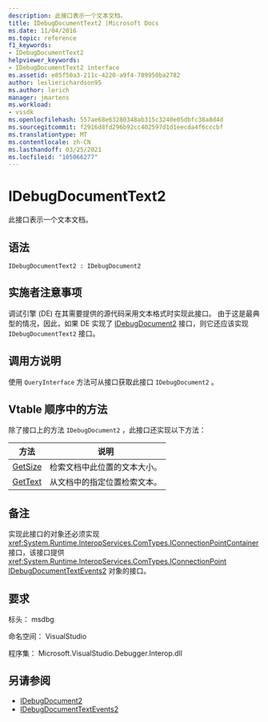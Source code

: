 ```yaml
---
description: 此接口表示一个文本文档。
title: IDebugDocumentText2 |Microsoft Docs
ms.date: 11/04/2016
ms.topic: reference
f1_keywords:
- IDebugDocumentText2
helpviewer_keywords:
- IDebugDocumentText2 interface
ms.assetid: e85f50a3-211c-4220-a9f4-789950ba2782
author: leslierichardson95
ms.author: lerich
manager: jmartens
ms.workload:
- vssdk
ms.openlocfilehash: 557ae68e63280348ab315c3240e05dbfc38a8d4d
ms.sourcegitcommit: f2916d8fd296b92cc402597d1d1eecda4f6cccbf
ms.translationtype: MT
ms.contentlocale: zh-CN
ms.lasthandoff: 03/25/2021
ms.locfileid: "105066277"
---
```

# <a name="idebugdocumenttext2"></a>IDebugDocumentText2
此接口表示一个文本文档。

## <a name="syntax"></a>语法

```
IDebugDocumentText2 : IDebugDocument2
```

## <a name="notes-for-implementers"></a>实施者注意事项
 调试引擎 (DE) 在其需要提供的源代码采用文本格式时实现此接口。 由于这是最典型的情况，因此，如果 DE 实现了 [IDebugDocument2](../../../extensibility/debugger/reference/idebugdocument2.md) 接口，则它还应该实现 `IDebugDocumentText2` 接口。

## <a name="notes-for-callers"></a>调用方说明
 使用 `QueryInterface` 方法可从接口获取此接口 `IDebugDocument2` 。

## <a name="methods-in-vtable-order"></a>Vtable 顺序中的方法
 除了接口上的方法 `IDebugDocument2` ，此接口还实现以下方法：

|方法|说明|
|------------|-----------------|
|[GetSize](../../../extensibility/debugger/reference/idebugdocumenttext2-getsize.md)|检索文档中此位置的文本大小。|
|[GetText](../../../extensibility/debugger/reference/idebugdocumenttext2-gettext.md)|从文档中的指定位置检索文本。|

## <a name="remarks"></a>备注
 实现此接口的对象还必须实现 <xref:System.Runtime.InteropServices.ComTypes.IConnectionPointContainer> 接口，该接口提供 <xref:System.Runtime.InteropServices.ComTypes.IConnectionPoint> [IDebugDocumentTextEvents2](../../../extensibility/debugger/reference/idebugdocumenttextevents2.md) 对象的接口。

## <a name="requirements"></a>要求
 标头： msdbg

 命名空间： VisualStudio

 程序集： Microsoft.VisualStudio.Debugger.Interop.dll

## <a name="see-also"></a>另请参阅
- [IDebugDocument2](../../../extensibility/debugger/reference/idebugdocument2.md)
- [IDebugDocumentTextEvents2](../../../extensibility/debugger/reference/idebugdocumenttextevents2.md)
